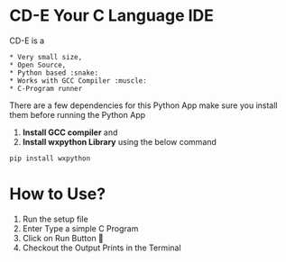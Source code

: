 # CD-E Your C Language IDE

 CD-E is a

    * Very small size, 
    * Open Source,
    * Python based :snake:
    * Works with GCC Compiler :muscle: 
    * C-Program runner


There are a few dependencies for this Python App make sure you install them before running the Python App
   1. **Install GCC compiler** and
   2. **Install wxpython Library** using the below command

```
pip install wxpython

```

# How to Use?

1. Run the setup file
2. Enter Type a simple C Program
3. Click on Run Button :rocket:
4. Checkout the Output Prints in the Terminal